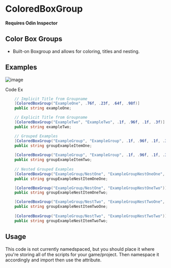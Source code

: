 # ColoredBoxGroup
**Requires Odin Inspector**


## Color Box Groups
* Built-on Boxgroup and allows for coloring, titles and nesting.


## Examples
![image](https://github.com/Kurloc/ColoredBoxGroup/assets/57206908/7c94dac6-362d-4eaa-b912-7b9e15188dc7)


Code Ex
```csharp
    // Implicit Title from Groupname
    [ColoredBoxGroup("ExampleOne", .76f, .23f, .64f, .98f)]
    public string exampleOne;

    // Explicit Title from Groupname
    [ColoredBoxGroup("ExampleTwo", "ExampleTwo", .1f, .96f, .1f, .3f)]
    public string exampleTwo;

    // Grouped Examples
    [ColoredBoxGroup("ExampleGroup", "ExampleGroup", .1f, .96f, .1f, .3f)]
    public string groupExampleItemOne;
    
    [ColoredBoxGroup("ExampleGroup", "ExampleGroup", .1f, .96f, .1f, .3f)]
    public string groupExampleItemTwo;
    
    // Nested Grouped Examples
    [ColoredBoxGroup("ExampleGroup/NestOne", "ExampleGroupNestOneOne", .1f, .0f, .99f, .3f)]
    public string groupExampleNestItemOneOne;

    [ColoredBoxGroup("ExampleGroup/NestOne", "ExampleGroupNestOneTwo")]
    public string groupExampleNestItemOneTwo;

    [ColoredBoxGroup("ExampleGroup/NestTwo", "ExampleGroupNestTwoOne", .99f, .01f, .0f, .9f)]
    public string groupExampleNestItemTwoOne;
    
    [ColoredBoxGroup("ExampleGroup/NestTwo", "ExampleGroupNestTwoTwo")]
    public string groupExampleNestItemTwoTwo;
```

## Usage
This code is not currently namedspaced, but you should place it where you're storing all of the scripts for your game/project. Then namespace it accordingly and import then use the attribute.
